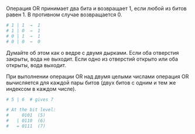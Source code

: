 Операция OR принимает два бита и возвращает 1, если любой из битов равен 1. 
В противном случае возвращается 0.

```python
# 1 | 1  →  1
# 1 | 0  →  1
# 0 | 1  →  1
# 0 | 0  →  0

```

Думайте об этом как о ведре с двумя дырками. Если оба отверстия закрыты, вода не выходит. 
Если одно из отверстий открыто или оба открыты, вода выходит.

При выполнении операции OR над двумя целыми числами операция OR вычисляется для каждой пары битов 
(двух битов с одним и тем же индексом в каждом числе).

```python
# 5 | 6  # gives 7

# At the bit level:
#     0101  (5)
#   | 0110  (6)
#   = 0111  (7)

```
